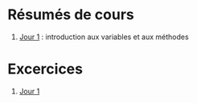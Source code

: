 # Résumés de cours
1) [Jour 1](https://github.com/gaeVG/js-digitous/blob/main/j-one-variables-et-methodes.md) : introduction aux variables et aux méthodes

# Excercices
1) [Jour 1](https://github.com/gaeVG/js-digitous/blob/main/j-01.js)
